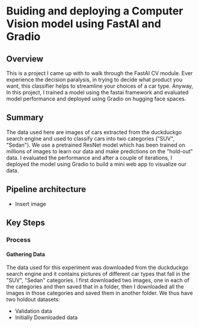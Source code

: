 # Buiding and deploying a Computer Vision model using FastAI and Gradio

## Overview
This is a project I came up with to walk through the FastAI CV module. Ever experience the decision paralysis, in trying to decide what product you want, this classifier helps to streamline your choices of a car type. Anyway, In this project, I trained a model using the fastai framework and evaluated model performance and deployed using Gradio on hugging face spaces.

## Summary
The data used here are images of cars extracted from the duckduckgo search engine and used to classify cars into two categories ("SUV", "Sedan"). We use a pretrained ResNet model which has been trained on millions of images to learn our data and make predictions on the "hold-out" data. I evaluated the performance and after a couple of iterations, I deployed the model using Gradio to build a mini web app to visualize our data.

## Pipeline architecture
* Insert image

## Key Steps
### Process

#### Gathering Data
The data used for this experiment was downloaded from the duckduckgo search engine and it contains pictures of different car types that fall in the "SUV", "Sedan" categories. I first downloaded two images, one in each of the categories and then saved that in a folder, then I downloaded all the images in those categories and saved them in another folder. We thus have two holdout datasets:
- Validation data
- Initially Downloaded data